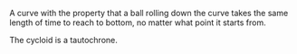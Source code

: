 A curve with the property that a ball rolling down the curve takes the
same length of time to reach to bottom, no matter what point it starts
from.

The cycloid is a tautochrone.
